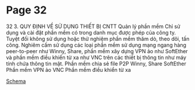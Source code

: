 # Page 32

32
3. QUY ĐỊNH VỀ SỬ DỤNG THIẾT BỊ CNTT
Quản lý phần mềm
Chỉ sử dụng và cài đặt phần mềm có trong 
danh mục được phép của công ty.
Tuyệt đối không sử dụng 
hoặc thử nghiệm phần mềm 
thăm dò, theo dõi, tấn công.
Nghiêm cấm sử dụng các loại phần mềm sử 
dụng mạng ngang hàng peer-to-peer như Winny, 
Share, phần mềm xây dựng VPN ảo như 
SoftEther và phần mềm điều khiển từ xa như 
VNC trên các thiết bị thông tin như máy tính 
chứa thông tin mật.
Phần mềm chia sẻ file P2P
Winny, Share
SoftEther
Phần mềm VPN ảo
VNC
Phần mềm điều khiển từ xa

[Schema](page_32_img1.png)
